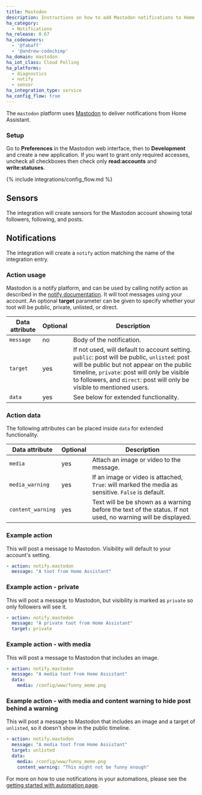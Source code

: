 ```yaml
---
title: Mastodon
description: Instructions on how to add Mastodon notifications to Home Assistant.
ha_category:
  - Notifications
ha_release: 0.67
ha_codeowners:
  - '@fabaff'
  - '@andrew-codechimp'
ha_domain: mastodon
ha_iot_class: Cloud Polling
ha_platforms:
  - diagnostics
  - notify
  - sensor
ha_integration_type: service
ha_config_flow: true
---
```


The `mastodon` platform uses [Mastodon](https://joinmastodon.org/) to deliver notifications from Home Assistant.

### Setup

Go to **Preferences** in the Mastodon web interface, then to **Development** and create a new application.
If you want to grant only required accesses, uncheck all checkboxes then check only **read:accounts** and **write:statuses**.

{% include integrations/config_flow.md %}

## Sensors

The integration will create sensors for the Mastodon account showing total followers, following, and posts.

## Notifications

The integration will create a `notify` action matching the name of the integration entry.

### Action usage

Mastodon is a notify platform, and can be used by calling notify action as described in the [notify documentation](/integrations/notify/). It will toot messages using 
your account. An optional **target** parameter can be given to specify whether your toot will be public, private, unlisted, or direct. 

| Data attribute         | Optional | Description |
| ---------------------- | -------- | ----------- |
| `message`              |       no | Body of the notification.
| `target`               |      yes | If not used, will default to account setting. `public`: post will be public, `unlisted`: post will be public but not appear on the public timeline, `private`: post will only be visible to followers, and `direct`: post will only be visible to mentioned users. 
| `data`                 |      yes | See below for extended functionality. 

### Action data

The following attributes can be placed inside `data` for extended functionality. 

| Data attribute | Optional | Description |
| ---------------------- | -------- | ----------- |
| `media`                |      yes | Attach an image or video to the message.
| `media_warning`        |      yes | If an image or video is attached, `True`: will marked the media as sensitive. `False` is default.
| `content_warning`      |      yes | Text will be be shown as a warning before the text of the status. If not used, no warning will be displayed.

### Example action

This will post a message to Mastodon. Visibility will default to your account's setting. 

```yaml
- action: notify.mastodon
  message: "A toot from Home Assistant"
```

### Example action - private

This will post a message to Mastodon, but visibility is marked as `private` so only followers will see it.

```yaml
- action: notify.mastodon
  message: "A private toot from Home Assistant"
  target: private
```

### Example action - with media

This will post a message to Mastodon that includes an image.

```yaml
- action: notify.mastodon
  message: "A media toot from Home Assistant"
  data:
    media: /config/www/funny_meme.png
```

### Example action - with media and content warning to hide post behind a warning

This will post a message to Mastodon that includes an image and a target of `unlisted`, so it doesn't show in the public timeline.

```yaml
- action: notify.mastodon
  message: "A media toot from Home Assistant"
  target: unlisted
  data:
    media: /config/www/funny_meme.png
    content_warning: "This might not be funny enough"
```

For more on how to use notifications in your automations, please see the [getting started with automation page](/getting-started/automation/).
